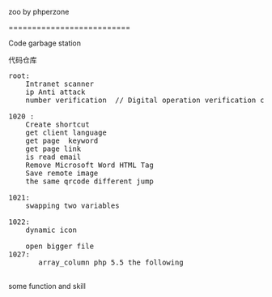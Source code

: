 zoo  by phperzone

==========================

Code garbage station


代码仓库 
<pre>
root:
	Intranet scanner
	ip Anti attack
	number verification  // Digital operation verification code

1020 : 
	Create shortcut
	get client language
	get page  keyword
	get page link
	is read email
	Remove Microsoft Word HTML Tag
	Save remote image
	the same qrcode different jump

1021:
	swapping two variables

1022:
	dynamic icon 

	open bigger file
1027:
       array_column php 5.5 the following

</pre>

some function and skill

